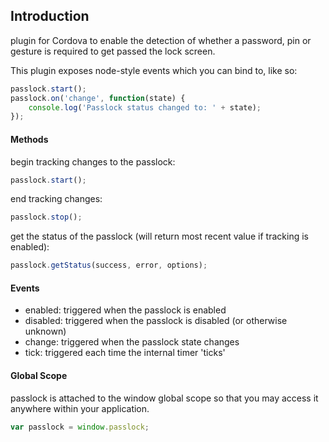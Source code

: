 ## Introduction

plugin for Cordova to enable the detection of whether a password, pin or gesture
is required to get passed the lock screen.

This plugin exposes node-style events which you can bind to, like so:

```javascript
passlock.start();
passlock.on('change', function(state) {
    console.log('Passlock status changed to: ' + state);
});

```

#### Methods

begin tracking changes to the passlock:
```javascript
passlock.start();
```

end tracking changes:
```javascript
passlock.stop();
```

get the status of the passlock (will return most recent value if tracking is enabled):
```javascript
passlock.getStatus(success, error, options);
```

#### Events

* enabled: triggered when the passlock is enabled
* disabled: triggered when the passlock is disabled (or otherwise unknown)
* change: triggered when the passlock state changes
* tick: triggered each time the internal timer 'ticks'

#### Global Scope

passlock is attached to the window global scope so that you may access it anywhere within your application.

```javascript
var passlock = window.passlock;
```
